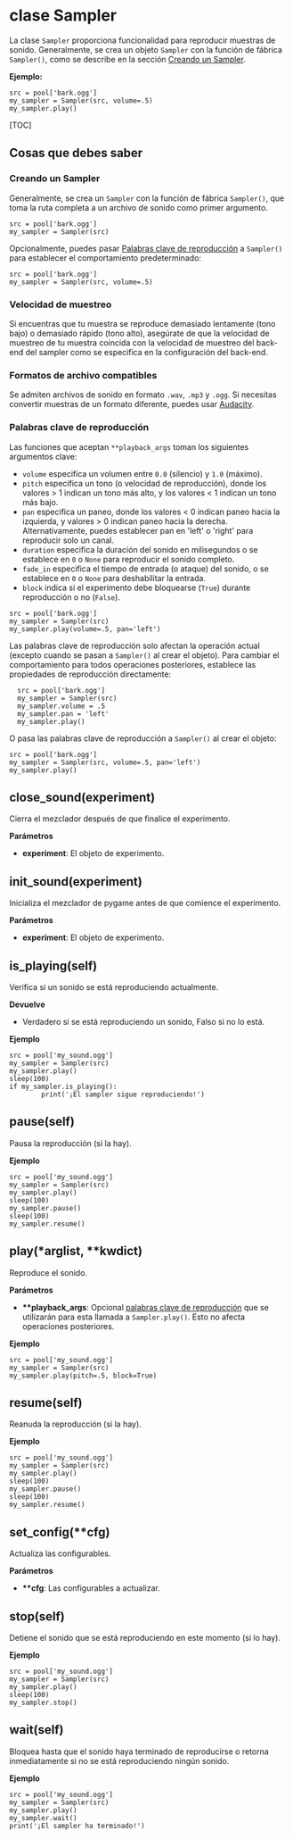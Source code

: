 <div class="ClassDoc YAMLDoc" markdown="1">

# clase __Sampler__

La clase `Sampler` proporciona funcionalidad para reproducir muestras de sonido. Generalmente, se crea un objeto `Sampler` con la función de fábrica `Sampler()`, como se describe en la sección [Creando un Sampler](#creating-a-sampler).

__Ejemplo:__

~~~ .python
src = pool['bark.ogg']
my_sampler = Sampler(src, volume=.5)
my_sampler.play()
~~~

[TOC]

## Cosas que debes saber

### Creando un Sampler

Generalmente, se crea un `Sampler` con la función de fábrica `Sampler()`, que toma la ruta completa a un archivo de sonido como primer argumento.

~~~ .python
src = pool['bark.ogg']
my_sampler = Sampler(src)
~~~

Opcionalmente, puedes pasar [Palabras clave de reproducción](#playback-keywords) a `Sampler()`
para establecer el comportamiento predeterminado:

~~~ .python
src = pool['bark.ogg']
my_sampler = Sampler(src, volume=.5)
~~~

### Velocidad de muestreo

Si encuentras que tu muestra se reproduce demasiado lentamente (tono bajo) o demasiado rápido (tono alto), asegúrate de que la velocidad de muestreo de tu muestra coincida con la velocidad de muestreo del back-end del sampler como se especifica en la configuración del back-end.

### Formatos de archivo compatibles

Se admiten archivos de sonido en formato `.wav`, `.mp3` y `.ogg`. Si necesitas
convertir muestras de un formato diferente, puedes usar
[Audacity](http://sourceforge.net/projects/audacity/).

### Palabras clave de reproducción

Las funciones que aceptan `**playback_args` toman los siguientes argumentos clave:

- `volume` especifica un volumen entre `0.0` (silencio) y `1.0` (máximo).
- `pitch` especifica un tono (o velocidad de reproducción), donde los valores > 1 indican un
  tono más alto, y los valores < 1 indican un tono más bajo.
- `pan` especifica un paneo, donde los valores < 0 indican paneo hacia la izquierda, y
  valores > 0 indican paneo hacia la derecha. Alternativamente, puedes establecer pan en
  'left' o 'right' para reproducir solo un canal.
- `duration` especifica la duración del sonido en milisegundos o se establece en
  `0` o `None` para reproducir el sonido completo.
- `fade_in` especifica el tiempo de entrada (o ataque) del sonido, o se establece en
  `0` o `None` para deshabilitar la entrada.
- `block` indica si el experimento debe bloquearse (`True`) durante
  reproducción o no (`False`).

~~~ .python
src = pool['bark.ogg']
my_sampler = Sampler(src)
my_sampler.play(volume=.5, pan='left')
~~~

Las palabras clave de reproducción solo afectan la operación actual (excepto cuando se pasan a
`Sampler()` al crear el objeto). Para cambiar el comportamiento para todos
operaciones posteriores, establece las propiedades de reproducción directamente:

~~~ .python
  src = pool['bark.ogg']
  my_sampler = Sampler(src)
  my_sampler.volume = .5
  my_sampler.pan = 'left'
  my_sampler.play()
~~~

O pasa las palabras clave de reproducción a `Sampler()` al crear el objeto:

~~~ .python
src = pool['bark.ogg']
my_sampler = Sampler(src, volume=.5, pan='left')
my_sampler.play()
~~~

## close_sound(experiment)

Cierra el mezclador después de que finalice el experimento.

__Parámetros__

- **experiment**: El objeto de experimento.

## init_sound(experiment)

Inicializa el mezclador de pygame antes de que comience el experimento.

__Parámetros__

- **experiment**: El objeto de experimento.

## is_playing(self)
  
Verifica si un sonido se está reproduciendo actualmente.

__Devuelve__

- Verdadero si se está reproduciendo un sonido, Falso si no lo está.

__Ejemplo__

~~~ .python
src = pool['my_sound.ogg']
my_sampler = Sampler(src)
my_sampler.play()
sleep(100)
if my_sampler.is_playing():
        print('¡El sampler sigue reproduciendo!')
~~~



## pause(self)

Pausa la reproducción (si la hay).

__Ejemplo__

~~~ .python
src = pool['my_sound.ogg']
my_sampler = Sampler(src)
my_sampler.play()
sleep(100)
my_sampler.pause()
sleep(100)
my_sampler.resume()
~~~



## play(\*arglist, \*\*kwdict)

Reproduce el sonido.

__Parámetros__

- **\*\*playback_args**: Opcional [palabras clave de reproducción](#playback-keywords) que se utilizarán
para esta llamada a `Sampler.play()`. Esto no afecta
operaciones posteriores.

__Ejemplo__

~~~ .python
src = pool['my_sound.ogg']
my_sampler = Sampler(src)
my_sampler.play(pitch=.5, block=True)
~~~



## resume(self) 


Reanuda la reproducción (si la hay).



__Ejemplo__

~~~ .python
src = pool['my_sound.ogg']
my_sampler = Sampler(src)
my_sampler.play()
sleep(100)
my_sampler.pause()
sleep(100)
my_sampler.resume()
~~~



## set_config(\*\*cfg)

Actualiza las configurables.


__Parámetros__

- **\*\*cfg**: Las configurables a actualizar.


## stop(self)

Detiene el sonido que se está reproduciendo en este momento (si lo hay).



__Ejemplo__

~~~ .python
src = pool['my_sound.ogg']
my_sampler = Sampler(src)
my_sampler.play()
sleep(100)
my_sampler.stop()
~~~



## wait(self)

Bloquea hasta que el sonido haya terminado de reproducirse o retorna inmediatamente
si no se está reproduciendo ningún sonido.



__Ejemplo__

~~~ .python
src = pool['my_sound.ogg']
my_sampler = Sampler(src)
my_sampler.play()
my_sampler.wait()
print('¡El sampler ha terminado!')
~~~



</div>
